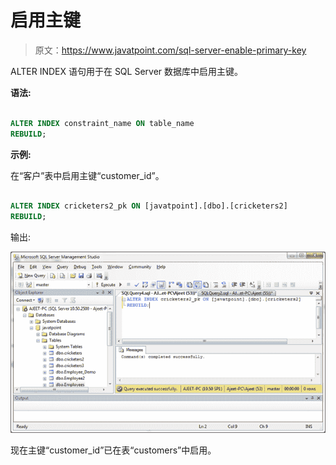 # 启用主键

> 原文：<https://www.javatpoint.com/sql-server-enable-primary-key>

ALTER INDEX 语句用于在 SQL Server 数据库中启用主键。

**语法:**

```sql

ALTER INDEX constraint_name ON table_name
REBUILD; 

```

**示例:**

在“客户”表中启用主键“customer_id”。

```sql

ALTER INDEX cricketers2_pk ON [javatpoint].[dbo].[cricketers2]
REBUILD; 

```

输出:

![SQL Enable primary 1](img/4a9e372e970d9da20025fb584038383c.png)

现在主键“customer_id”已在表“customers”中启用。
